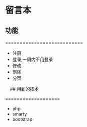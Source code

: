 # 留言本
## 功能
===========================
<ul>
<li>注册</li>
<li>登录,一周内不用登录</li>
<li>修改</li>
<li>删除</li>
<li>分页</li>
</ul> 
 
## 用到的技术

===================
<ul>
  <li>php</li>
  <li>smarty</li>
  <li>bootstrap</li>
</ul> 
